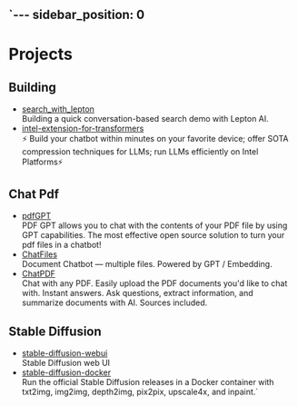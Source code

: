 `---
sidebar_position: 0
---

# Projects

## Building

- [search_with_lepton](https://github.com/leptonai/search_with_lepton)
  <br/>Building a quick conversation-based search demo with Lepton AI.
- [intel-extension-for-transformers](https://github.com/intel/intel-extension-for-transformers)
  <br/>⚡ Build your chatbot within minutes on your favorite device; offer SOTA compression techniques for LLMs; run LLMs
  efficiently on Intel Platforms⚡

## Chat Pdf

- [pdfGPT](https://github.com/bhaskatripathi/pdfGPT)
  <br/>PDF GPT allows you to chat with the contents of your PDF file by using GPT capabilities. The most effective open
  source solution to turn your pdf files in a chatbot!
- [ChatFiles](https://github.com/guangzhengli/ChatFiles)
  <br/>Document Chatbot — multiple files. Powered by GPT / Embedding.
- [ChatPDF](https://github.com/Anil-matcha/ChatPDF)
  <br/>Chat with any PDF. Easily upload the PDF documents you'd like to chat with. Instant answers. Ask questions,
  extract information, and summarize documents with AI. Sources included.

## Stable Diffusion

- [stable-diffusion-webui](https://github.com/AUTOMATIC1111/stable-diffusion-webui)
  <br/>Stable Diffusion web UI
- [stable-diffusion-docker](https://github.com/fboulnois/stable-diffusion-docker)
  <br/>Run the official Stable Diffusion releases in a Docker container with txt2img, img2img, depth2img, pix2pix,
  upscale4x, and inpaint.`